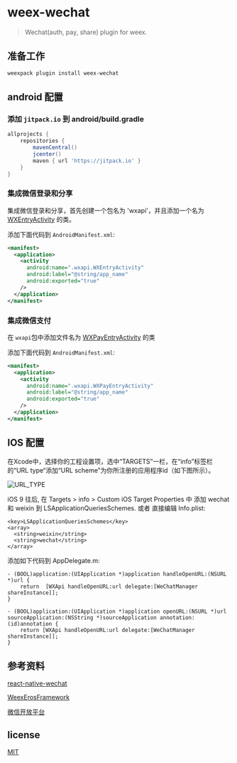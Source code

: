 # weex-wechat

> Wechat(auth, pay, share) plugin for weex.

## 准备工作

```bash
weexpack plugin install weex-wechat
```
## android 配置

### 添加 `jitpack.io` 到 android/build.gradle

```gradle
allprojects {
    repositories {
        mavenCentral()
        jcenter()
        maven { url 'https://jitpack.io' }
    }
}
```

### 集成微信登录和分享

集成微信登录和分享，首先创建一个包名为 'wxapi'，并且添加一个名为 [WXEntryActivity](android/WXEntryActivity.java) 的类。

添加下面代码到 `AndroidManifest.xml`:

```xml
<manifest>
  <application>
    <activity
      android:name=".wxapi.WXEntryActivity"
      android:label="@string/app_name"
      android:exported="true"
    />
  </application>
</manifest>
```

### 集成微信支付

在 `wxapi`包中添加文件名为 [WXPayEntryActivity](android/WXPayEntryActivity.java) 的类

添加下面代码到 `AndroidManifest.xml`:

```xml
<manifest>
  <application>
    <activity
      android:name=".wxapi.WXPayEntryActivity"
      android:label="@string/app_name"
      android:exported="true"
    />
  </application>
</manifest>
```

## IOS 配置

在Xcode中，选择你的工程设置项，选中“TARGETS”一栏，在“info”标签栏的“URL type“添加“URL scheme”为你所注册的应用程序id（如下图所示）。

![URL_TYPE](https://user-images.githubusercontent.com/330368/32264784-3cbe0b8a-beae-11e7-9c75-aab901b4cdab.jpg)

iOS 9 往后, 在 Targets > info > Custom iOS Target Properties 中 添加 wechat 和 weixin 到 LSApplicationQueriesSchemes. 或者 直接编辑 Info.plist:

```plist
<key>LSApplicationQueriesSchemes</key>
<array>
  <string>weixin</string>
  <string>wechat</string>
</array>
```

添加如下代码到 AppDelegate.m:

```objc
- (BOOL)application:(UIApplication *)application handleOpenURL:(NSURL *)url {
    return  [WXApi handleOpenURL:url delegate:[WeChatManager shareInstance]];
}

- (BOOL)application:(UIApplication *)application openURL:(NSURL *)url sourceApplication:(NSString *)sourceApplication annotation:(id)annotation {
    return [WXApi handleOpenURL:url delegate:[WeChatManager shareInstance]];
}
```

## 参考资料

[react-native-wechat](https://github.com/yorkie/react-native-wechat)

[WeexErosFramework](https://github.com/aa453509345/WeexErosFramework)

[微信开放平台](https://open.weixin.qq.com/cgi-bin/showdocument?action=dir_list&t=resource/res_list&verify=1&id=1417674108&token=&lang=zh_CN)

## license

[MIT](http://opensource.org/licenses/MIT)